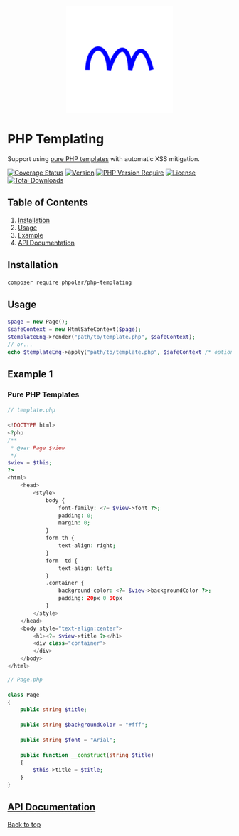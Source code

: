 <p align="center">
  <a href="https://github.com/phpolar"><img src="phpolar.svg" width="240" alt="Phpolar Logo" /></a>
</p>

# PHP Templating

Support using [pure PHP templates](#pure-php-templates) with automatic XSS mitigation.

[![Coverage Status](https://coveralls.io/repos/github/phpolar/php-templating/badge.svg?branch=main)](https://coveralls.io/github/phpolar/php-templating?branch=main) [![Version](http://poser.pugx.org/phpolar/php-templating/version)](https://packagist.org/packages/phpolar/php-templating) [![PHP Version Require](http://poser.pugx.org/phpolar/php-templating/require/php)](https://packagist.org/packages/phpolar/php-templating) [![License](http://poser.pugx.org/phpolar/php-templating/license)](https://packagist.org/packages/phpolar/php-templating) [![Total Downloads](http://poser.pugx.org/phpolar/php-templating/downloads)](https://packagist.org/packages/phpolar/php-templating)

## Table of Contents

1. [Installation](#installation)
1. [Usage](#usage)
1. [Example](#example-1)
1. [API Documentation](#api-documentation)

## Installation

```bash
composer require phpolar/php-templating
```

## Usage
```php
$page = new Page();
$safeContext = new HtmlSafeContext($page);
$templateEng->render("path/to/template.php", $safeContext);
// or...
echo $templateEng->apply("path/to/template.php", $safeContext /* optional */);
```

## Example 1

### Pure PHP Templates

```php
// template.php

<!DOCTYPE html>
<?php
/**
 * @var Page $view
 */
$view = $this;
?>
<html>
    <head>
        <style>
            body {
                font-family: <?= $view->font ?>;
                padding: 0;
                margin: 0;
            }
            form th {
                text-align: right;
            }
            form  td {
                text-align: left;
            }
            .container {
                background-color: <?= $view->backgroundColor ?>;
                padding: 20px 0 90px
            }
        </style>
    </head>
    <body style="text-align:center">
        <h1><?= $view->title ?></h1>
        <div class="container">
        </div>
    </body>
</html>
```
```php
// Page.php

class Page
{
    public string $title;

    public string $backgroundColor = "#fff";

    public string $font = "Arial";

    public function __construct(string $title)
    {
        $this->title = $title;
    }
}

```

## [API Documentation](https://phpolar.github.io/php-templating-api/)

[Back to top](#php-templating)

